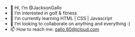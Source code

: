 - 👋 Hi, I’m @JacksonGallo
- 👀 I’m interested in golf & fitness
- 🌱 I’m currently learning HTML | CSS | Javascript
- 💞️ I’m looking to collaborate on anything and everything :)
- 📫 How to reach me: gallo.60@icloud.com

<!---
JacksonGallo/JacksonGallo is a ✨ special ✨ repository because its `README.md` (this file) appears on your GitHub profile.
You can click the Preview link to take a look at your changes.
--->

